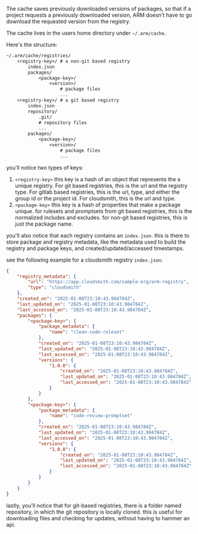 The cache saves previously downloaded versions of packages, so that if a project requests a previously downloaded version, ARM doesn't have to go download the requested version from the registry.

The cache lives in the users home directory under   `~/.arm/cache`.

Here's the structure:

```txt
~/.arm/cache/registries/
    <registry-key>/ # a non-git based registry
        index.json
        packages/
            <package-key>/
                <version>/
                    # package files
                    ...
    <registry-key>/ # a git based registry
        index.json
        repository/
            .git/
            # repository files
            ...
        packages/
            <package-key>/
                <version>/
                    # package files
                    ...
```

you'll notice two types of keys:

1. `<registry-key>` this key is a hash of an object that represents the a unique registry. For git based registries, this is the url and the registry type. For gitlab based registries, this is the url, type, and either the group id or the project id. For cloudsmith, this is the url and type.
2. `<package-key>` this key is a hash of properties that make a package unique. for rulesets and promptsets from git based registries, this is the normalized includes and excludes. for non-git based registries, this is just the package name.

you'll also notice that each registry contains an `index.json`. this is there to store package and registry metadata, like the metadata used to build the registry and package keys, and created/updated/accessed timestamps.

see the following example for a cloudsmith registry `index.json`:

```json
{
    "registry_metadata": {
        "url": "https://app.cloudsmith.com/sample-org/arm-registry",
        "type": "cloudsmith"
    },
    "created_on": "2025-01-08T23:10:43.984784Z",
    "last_updated_on": "2025-01-08T23:10:43.984784Z",
    "last_accessed_on": "2025-01-08T23:10:43.984784Z",
    "packages": {
        "<package-key>": {
            "package_metadata": {
                "name": "clean-code-ruleset"
            },
            "created_on": "2025-01-08T23:10:43.984784Z",
            "last_updated_on": "2025-01-08T23:10:43.984784Z",
            "last_accessed_on": "2025-01-08T23:10:43.984784Z",
            "versions": {
                "1.0.0": {
                    "created_on": "2025-01-08T23:10:43.984784Z",
                    "last_updated_on": "2025-01-08T23:10:43.984784Z",
                    "last_accessed_on": "2025-01-08T23:10:43.984784Z"
                }
            }
        },
        "<package-key>": {
            "package_metadata": {
                "name": "code-review-promptset"
            },
            "created_on": "2025-01-08T23:10:43.984784Z",
            "last_updated_on": "2025-01-08T23:10:43.984784Z",
            "last_accessed_on": "2025-01-08T23:10:43.984784Z",
            "versions": {
                "1.0.0": {
                    "created_on": "2025-01-08T23:10:43.984784Z",
                    "last_updated_on": "2025-01-08T23:10:43.984784Z",
                    "last_accessed_on": "2025-01-08T23:10:43.984784Z"
                }
            }
        }
    }
}
```

lastly, you'll notice that for git-based registries, there is a folder named repository, in which the git repository is locally cloned. this is useful for downloading files and checking for updates, without having to hammer an api.
